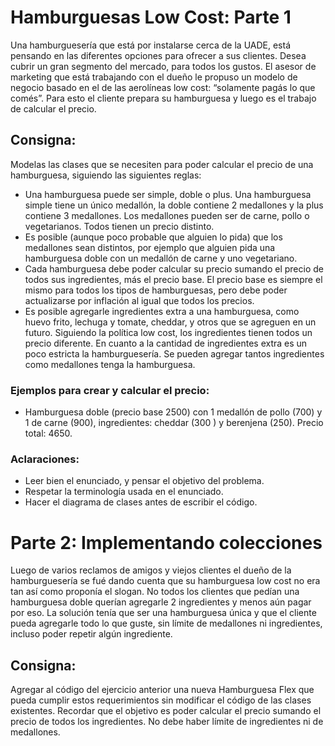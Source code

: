 # Hamburguesas Low Cost: Parte 1

Una hamburguesería que está por instalarse cerca de la UADE, está pensando en las diferentes opciones para ofrecer a sus clientes. Desea cubrir un gran segmento del mercado, para todos los gustos. El asesor de marketing que está trabajando con el dueño le propuso un modelo de negocio basado en el de las aerolíneas low cost: “solamente pagás lo que comés”. Para esto el cliente prepara su hamburguesa y luego es el trabajo de calcular el precio.

## Consigna: 
Modelas las clases que se necesiten para poder calcular el precio de una hamburguesa, siguiendo las siguientes reglas:
- Una hamburguesa puede ser simple, doble o plus. Una hamburguesa simple tiene un único medallón, la doble contiene 2 medallones y la plus contiene 3 medallones.
Los medallones pueden ser de carne, pollo o vegetarianos. Todos tienen un precio distinto.
- Es posible (aunque poco probable que alguien lo pida) que los medallones sean distintos, por ejemplo que alguien pida una hamburguesa doble con un medallón de carne y uno vegetariano.
- Cada hamburguesa debe poder calcular su precio sumando el precio de todos sus ingredientes, más el precio base. El precio base es siempre el mismo para todos los tipos de hamburguesas, pero debe poder actualizarse por inflación al igual que todos los precios.
- Es posible agregarle ingredientes extra a una hamburguesa, como huevo frito, lechuga y tomate, cheddar, y otros que se agreguen en un futuro. Siguiendo la política low cost, los ingredientes tienen todos un precio diferente. En cuanto a la cantidad de ingredientes extra es un poco estricta la hamburguesería. Se pueden agregar tantos ingredientes como medallones tenga la hamburguesa.
	
### Ejemplos para crear y calcular el precio:
- Hamburguesa doble (precio base 2500) con 1 medallón de pollo (700) y 1 de carne (900), ingredientes: cheddar (300 ) y berenjena (250). Precio total: 4650.

### Aclaraciones:
- Leer bien el enunciado, y pensar el objetivo del problema.
- Respetar la terminología usada en el enunciado.
- Hacer el diagrama de clases antes de escribir el código.


# Parte 2: Implementando colecciones

Luego de varios reclamos de amigos y viejos clientes el dueño de la hamburguesería se fué dando cuenta que su hamburguesa low cost no era tan así como proponía el slogan. No todos los clientes que pedían una hamburguesa doble querían agregarle 2 ingredientes y menos aún pagar por eso. 
La solución tenía que ser una hamburguesa única y que el cliente pueda agregarle todo lo que guste, sin límite de medallones ni ingredientes, incluso poder repetir algún ingrediente.

## Consigna: 

Agregar al código del ejercicio anterior una nueva Hamburguesa Flex que pueda cumplir estos requerimientos sin modificar el código de las clases existentes. 
Recordar que el objetivo es poder calcular el precio sumando el precio de todos los ingredientes. No debe haber límite de ingredientes ni de medallones.